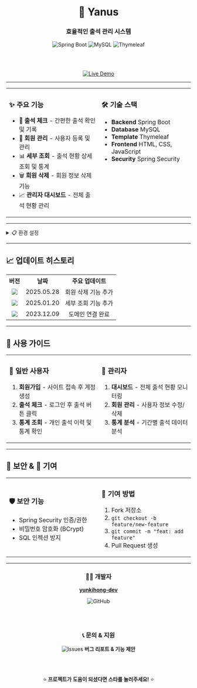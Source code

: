 <div align="center">

# 🎯 Yanus
### 효율적인 출석 관리 시스템

<img src="https://img.shields.io/badge/Spring_Boot-6DB33F?style=for-the-badge&logo=spring-boot&logoColor=white" alt="Spring Boot">
<img src="https://img.shields.io/badge/MySQL-4479A1?style=for-the-badge&logo=mysql&logoColor=white" alt="MySQL">
<img src="https://img.shields.io/badge/Thymeleaf-005F0F?style=for-the-badge&logo=thymeleaf&logoColor=white" alt="Thymeleaf">

<br><br>

<a href="http://220.69.241.91/" target="_blank">
  <img src="https://img.shields.io/badge/🌐_LIVE_DEMO-FF6B6B?style=for-the-badge&logoColor=white" alt="Live Demo">
</a>

</div>

---

<table>
<tr>
<td width="50%" valign="top">

### ✨ 주요 기능

- 🚀 **출석 체크** - 간편한 출석 확인 및 기록
- 👥 **회원 관리** - 사용자 등록 및 관리  
- 📊 **세부 조회** - 출석 현황 상세 조회 및 통계
- 🗑️ **회원 삭제** - 회원 정보 삭제 기능
- 📈 **관리자 대시보드** - 전체 출석 현황 관리

</td>
<td width="50%" valign="top">

### 🛠️ 기술 스택

- **Backend** Spring Boot
- **Database** MySQL  
- **Template** Thymeleaf
- **Frontend** HTML, CSS, JavaScript
- **Security** Spring Security

</td>
</tr>
</table>

---


<details>
<summary>📋 환경 설정</summary>

```properties
# application.yml
# server
server:
  port: 80
  servlet:
    session:
      timeout: 64800 # 세션 타임아웃을 초 단위로 설정 (18  시간)

# jdbc
#로컬 테스트용
spring:
  datasource:
    driver-class-name: com.mysql.cj.jdbc.Driver
    url: jdbc:mysql://localhost:3306/YANUS?useSSL=false&serverTimezone=Asia/Seoul
    username: root
    password: 12345678

  mvc:
    hiddenmethod:
      filter:
        enabled: true

  # jpa
  jpa:
    hibernate:
      ddl-auto: update

    # jpa format
    properties:
      hibernate:
        format_sql: true
    show-sql: true

  # log
  output:
    ansi:
      enabled: always
```

</details>

---

## 📈 업데이트 히스토리

<table>
<tr align="center">
<th>버전</th>
<th>날짜</th>
<th>주요 업데이트</th>
</tr>
<tr align="center">
<td><img src="https://img.shields.io/badge/v1.3.0-FF6B6B?style=flat-square"></td>
<td>2025.05.28</td>
<td>회원 삭제 기능 추가</td>
</tr>
<tr align="center">
<td><img src="https://img.shields.io/badge/v1.2.0-4ECDC4?style=flat-square"></td>
<td>2025.01.20</td>
<td>세부 조회 기능 추가</td>
</tr>
<tr align="center">
<td><img src="https://img.shields.io/badge/v1.1.0-45B7D1?style=flat-square"></td>
<td>2023.12.09</td>
<td>도메인 연결 완료</td>
</tr>
</table>

---

## 📱 사용 가이드

<table>
<tr>
<td width="50%">

### 👤 **일반 사용자**
1. **회원가입** - 사이트 접속 후 계정 생성
2. **출석 체크** - 로그인 후 출석 버튼 클릭
3. **통계 조회** - 개인 출석 이력 및 통계 확인

</td>
<td width="50%">

### 👑 **관리자**
1. **대시보드** - 전체 출석 현황 모니터링
2. **회원 관리** - 사용자 정보 수정/삭제
3. **통계 분석** - 기간별 출석 데이터 분석

</td>
</tr>
</table>

---

## 🔐 보안 & 🤝 기여

<table>
<tr>
<td width="50%">

### 🛡️ **보안 기능**
- Spring Security 인증/권한
- 비밀번호 암호화 (BCrypt)
- SQL 인젝션 방지

</td>
<td width="50%">

### 📝 **기여 방법**
1. Fork 저장소
2. `git checkout -b feature/new-feature`
3. `git commit -m "feat: add feature"`
4. Pull Request 생성

</td>
</tr>
</table>

---

<div align="center">

### 👨‍💻 개발자

**[yunkihong-dev](https://github.com/yunkihong-dev)** 

<img src="https://img.shields.io/badge/GitHub-100000?style=for-the-badge&logo=github&logoColor=white" alt="GitHub">

<br><br>

### 📞 문의 & 지원

<img src="https://img.shields.io/badge/Issues-FF6B6B?style=for-the-badge&logo=github&logoColor=white" alt="Issues"> **버그 리포트 & 기능 제안**

<br><br>

⭐ **프로젝트가 도움이 되셨다면 스타를 눌러주세요!** ⭐

</div>
